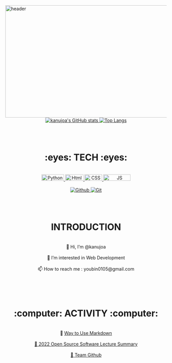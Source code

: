 <img src="https://capsule-render.vercel.app/api?type=waving&amp;color=auto&amp;height=300&amp;section=header&amp;text=WELCOME&amp;fontSize=50" width="1200" height="350" alt="header" style="-aw-left-pos:0pt; -aw-rel-hpos:column; -aw-rel-vpos:paragraph; -aw-top-pos:0pt; -aw-wrap-type:inline">

<div align = "center">
    <a href="https://github.com/kanujoa">
        <img src="https://github-readme-stats.vercel.app/api?username=kanujoa&amp;theme=buefy&amp;show_icons=true" alt="kanujoa&#39;s GitHub stats">
    </a>
    <a href="https://github.com/kanujoa">
        <img src="https://github-readme-stats.vercel.app/api/top-langs/?username=kanujoa&amp;" alt="Top Langs">
    </a>
</div>
<br/><br/><br/>

<h1><div align = "center">:eyes:  TECH  :eyes:</div></h1>
<br/>

<div align = "center">
    <a href = "https://www.python.org">
        <img src="https://img.shields.io/badge/Python-3776AB?style=round-square&amp;logo=Python&amp;logoColor=white" width="70" height="20" alt="Python" style="-aw-            left-pos:0pt; -aw-rel-hpos:column; -aw-rel-vpos:paragraph; -aw-top-pos:0pt; -aw-wrap-type:inline">
    </a>
    <a href = "https://github.com/kanujoa/HTML-CSS-practice">
        <img src="https://img.shields.io/badge/Html-E34F26?style=round-square&amp;logo=HTML5&amp;logoColor=white" width="57" height="20" alt="Html" style="-aw-left-            pos:0pt; -aw-rel-hpos:column; -aw-rel-vpos:paragraph; -aw-top-pos:0pt; -aw-wrap-type:inline">
    </a>
    <a href = "https://github.com/kanujoa/HTML-CSS-practice">
        <img src="https://img.shields.io/badge/Css-1572B6?style=round-square&amp;logo=CSS3&amp;logoColor=white" width="55" height="20" alt="CSS" style="-aw-left-                pos:0pt; -aw-rel-hpos:column; -aw-rel-vpos:paragraph; -aw-top-pos:0pt; -aw-wrap-type:inline">
    </a>
    <a href = "https://github.com/kanujoa/Javascript-practice">
        <img src="https://img.shields.io/badge/JavaScript-F7DF1E?style=round-square&amp;logo=JavaScript&amp;logoColor=black" width="85" height="20" alt="JS" style="-            aw-left-pos:0pt; -aw-rel-hpos:column; -aw-rel-vpos:paragraph; -aw-top-pos:0pt; -aw-wrap-type:inline">
    </a>
</div>
<br/>

<div align = "center">    
    <a href = "https://github.com/kanujoa">
        <img src="https://img.shields.io/badge/Github-181717?style=round-square&amp;logo=Github&amp;logoColor=white" alt="Github">
    </a>
    <a href = "https://github.com/kanujoa/OSS_lecture_summary">
        <img src="https://img.shields.io/badge/Git-F05032?style=round-square&amp;logo=Github&amp;logoColor=white" alt="Git">
    </a>                                                                                     
</div>
<br/><br/><br/>

<h1><div align = "center">INTRODUCTION</div></h1>
<br/>

<div align = "center">
    <span> 👋 Hi, I’m @kanujoa </span>
    <br/><br/>
    <span> 👀 I’m interested in Web Development </span>
    <br/><br/>
    <span> 📫 How to reach me : youbin0105@gmail.com </span>
    <br/><br/>
</div>
<br/><br/><br/>

<h1><div align = "center">:computer:  ACTIVITY  :computer:</div></h1>
<br/>

<div align = "center">
    <span> 📌 <a href = "https://github.com/kanujoa/How_to_Use_Markdown/blob/main/%EB%A7%88%ED%81%AC%EB%8B%A4%EC%9A%B4%20%EC%82%AC%EC%9A%A9%EB%B2%95.md"> Way to Use Markdown </span> 
    <br/><br/>
    <span> 📌 <a href = "https://github.com/kanujoa/OSS_lecture_summary"> 2022 Open Source Software Lecture Summary </span>
    <br/><br/>
    <span> 📌 <a href = "https://github.com/OSS3TEAM"> Team Github </span>
    <br/><br/>
</div>


<!---
kanujoa/kanujoa is a ✨ special ✨ repository because its `README.md` (this file) appears on your GitHub profile.
You can click the Preview link to take a look at your changes.
--->
